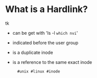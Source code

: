 # What is a Hardlink?

tk

- can be get with 'ls -l `which nvi`'
- indicated before the user group
- is a duplicate inode
- is a reference to the same exact inode

        #unix #linux #inode
